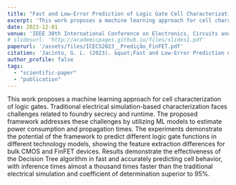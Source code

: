 ```yaml
---
title: "Fast and Low-Error Prediction of Logic Gate Cell Characterization"
excerpt: 'This work proposes a machine learning approach for cell characterization of logic gates.'
date: 2023-12-01
venue: 'IEEE 30th International Conference on Electronics, Circuits and Systems (ICECS)'
# slidesurl: 'http://academicpages.github.io/files/slides1.pdf'
paperurl: '/assets/files/ICECS2023__Predição_FinFET.pdf'
citation: 'Jacinto, G. L. (2023). &quot;Fast and Low-Error Prediction of Logic Gate Cell Characterization.&quot; <i>IEEE 30th International Conference on Electronics, Circuits and Systems (ICECS)</i>.'
author_profile: false
tags: 
  - "scientific-paper"
  - "publication"
---
```


This work proposes a machine learning approach for cell characterization of logic gates. Traditional electrical simulation-based characterization faces challenges related to foundry secrecy and runtime. The proposed framework addresses these challenges by utilizing ML models to estimate power consumption and propagation times. The experiments demonstrate the potential of the framework to predict different logic gate functions in different technology models, showing the feature extraction differences for bulk CMOS and FinFET devices. Results demonstrate the effectiveness of the Decision Tree algorithm in fast and accurately predicting cell behavior, with inference times almost a thousand times faster than the traditional electrical simulation and coefficient of determination superior to 95%.